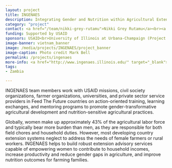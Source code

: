 ```yaml
---
layout: project
title: INGENAES
description: Integrating Gender and Nutrition within Agricultural Extension Services (INGENAES) is developing the capacity of agricultural extension in select low-income countries to provide gender-responsive, nutrition-sensitive services.
category: "project"
contact: <a href="/team/nikki-grey-rutamu">Nikki Grey Rutamu</a><br><a href="/team/edye-kuyper">Edye Kuyper</a>
funding: Supported by USAID
sponsors: USAID<br>University of Illinois at Urbana-Champaign (Project Lead)<br>University of Florida<br>UC Davis<br>Cultural Practice, LLC
image-banner: vietnam_banner
image: /media/projects/INGENAES/project_banner
image-caption: Photo credit Mark Bell
permalink: /projects/ingenaes
more-info: <a href="http://www.ingenaes.illinois.edu/" target="_blank">http://www.ingenaes.illinois.edu/</a>
tags:
- Zambia

---
```

INGENAES team members work with USAID missions, civil society organizations, farmer organizations, universities, and private sector service providers in Feed The Future countries on action-oriented training, learning exchanges, and mentoring programs to promote gender-transformative agricultural development and nutrition-sensitive agricultural practices.

Globally, women make up approximately 43% of the agricultural labor force and typically bear more burden than men, as they are responsible for both field chores and household duties. However, most developing country extension systems neglect to address the needs of female farmers or rural workers. INGENAES helps to build robust extension advisory services capable of empowering women to contribute to household incomes, increase productivity and reduce gender gaps in agriculture, and improve nutrition outcomes for farming families.
